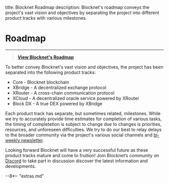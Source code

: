 title: Blocknet Roadmap
description: Blocknet's roadmap conveys the project's vast vision and objectives by separating the project into different product tracks with various milestones.


# Roadmap

---

> [**View Blocknet's Roadmap <i class="fa fa-external-link"></i>**](https://blocknet.co/roadmap)

To better convey Blocknet's vast vision and objectives, the project has been separated into the following product tracks:

* Core - Blocknet blockchain
* XBridge - A decentralized exchange protocol
* XRouter - A cross-chain communication protocol
* XCloud - A decentralized oracle service powered by XRouter
* Block DX - A true DEX powered by XBridge

Each product track has separate, but sometimes related, milestones. While we try to accurately provide time estimates for completion of various tasks, the timing of completetion is subject to change due to changes is priorities, resources, and unforeseen difficulties. We try to do our best to relay delays to the broader community via the project's various social channels and [bi-weekly newsletter](https://eepurl.com/c5OJMj).

Looking forward Blocknet will have a very successful future as these product tracks mature and come to fruition! Join Blocknet’s community on [Discord](https://discord.gg/vGa7GeCu8B) to take part in discussion discover the latest information and developments.





<script type="text/javascript">
// read instructions for related links in ../snippets/extras.md
var relatedLinks = [];
</script>

--8<-- "extras.md"





